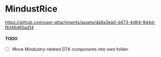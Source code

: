 # MindustRice

https://github.com/user-attachments/assets/da9a3ea0-d473-4d64-844d-fb146d60ad14

#### TODO
- [ ] Move Mindustry-related GTK components into own folder.

